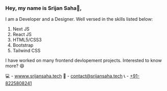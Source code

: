 ### Hey, my name is Srijan Saha👋, 

<!--
**srijansahaa/srijansahaa** is a ✨ _special_ ✨ repository because its `README.md` (this file) appears on your GitHub profile.

Here are some ideas to get you started:

- 🔭 I’m currently working on ...
- 🌱 I’m currently learning ...
- 👯 I’m looking to collaborate on ...
- 🤔 I’m looking for help with ...
- 💬 Ask me about ...
- 📫 How to reach me: ...
- 😄 Pronouns: ...
- ⚡ Fun fact: ...
-->

I am a Developer and a Designer. Well versed in the skills listed below:
1. Next JS
2. React JS
3. HTML5/CSS3
4. Bootstrap
5. Tailwind CSS

I have worked on many frontend devlopement projects. Interested to know more? 😄

💻 - [wwww.srijansaha.tech](https://www.srijansaha.tech/)
📨 - [contact@srijansaha.tech](mailto:contact@srijansaha.tech)
📞 - [+91-8225808241](tel:8225808241)
